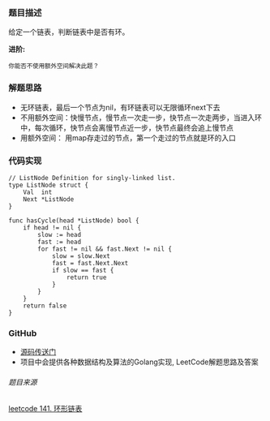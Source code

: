 ### 题目描述
给定一个链表，判断链表中是否有环。

**进阶:**
```
你能否不使用额外空间解决此题？
```

### 解题思路
- 无环链表，最后一个节点为nil，有环链表可以无限循环next下去
- 不用额外空间：快慢节点，慢节点一次走一步，快节点一次走两步，当进入环中，每次循环，快节点会离慢节点近一步，快节点最终会追上慢节点
- 用额外空间： 用map存走过的节点，第一个走过的节点就是环的入口

### 代码实现
```Golang
// ListNode Definition for singly-linked list.
type ListNode struct {
	Val  int
	Next *ListNode
}

func hasCycle(head *ListNode) bool {
	if head != nil {
		slow := head
		fast := head
		for fast != nil && fast.Next != nil {
			slow = slow.Next
			fast = fast.Next.Next
			if slow == fast {
				return true
			}
		}
	}
	return false
}
```

### GitHub
- [源码传送门](https://github.com/TomorrowWu/golang-algorithms/blob/master/leetcode/0141.linked-list-cycle/src/linked-list-cycle.go)
- 项目中会提供各种数据结构及算法的Golang实现, LeetCode解题思路及答案

###### 题目来源
[leetcode 141. 环形链表](https://leetcode-cn.com/problems/linked-list-cycle/description/)




